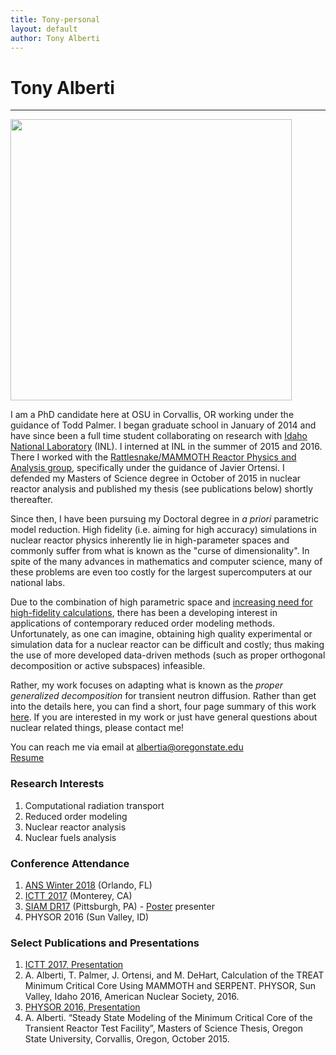 ```yaml
---
title: Tony-personal
layout: default
author: Tony Alberti
---
```

# Tony Alberti
--------------

<img src="{{ site.url }}users/albertia/images/NUC16.jpg" width="450">

I am a PhD candidate here at OSU in Corvallis, OR working under the guidance of Todd Palmer. I began graduate school in January of 2014 and have since been a full time student collaborating on research with [Idaho National Laboratory](https://www.inl.gov/) (INL). I interned at INL in the summer of 2015 and 2016. There I worked with the [Rattlesnake/MAMMOTH Reactor Physics and Analysis group](https://moose.inl.gov/mammoth/SitePages/Home.aspx), specifically under the guidance of Javier Ortensi. I defended my Masters of Science degree in October of 2015 in nuclear reactor analysis and published my thesis (see publications below) shortly thereafter.

Since then, I have been pursuing my Doctoral degree in *a priori* parametric model reduction. High fidelity (i.e. aiming for high accuracy) simulations in nuclear reactor physics inherently lie in high-parameter spaces and commonly suffer from what is known as the "curse of dimensionality". In spite of the many advances in mathematics and computer science, many of these problems are even too costly for the largest supercomputers at our national labs.

Due to the combination of high parametric space and [increasing need for high-fidelity calculations](https://energy.gov/ne/nuclear-reactor-technologies/advanced-modeling-simulation), there has been a developing interest in applications of contemporary reduced order modeling methods. Unfortunately, as one can imagine, obtaining high quality experimental or simulation data for a nuclear reactor can be difficult and costly; thus making the use of more developed data-driven methods (such as proper orthogonal decomposition or active subspaces) infeasible.

Rather, my work focuses on adapting what is known as the _proper generalized decomposition_ for transient neutron diffusion. Rather than get into the details here, you can find a short, four page summary of this work [here](./files/Alberti-ANS_Winter18.pdf). If you are interested in my work or just have general questions about nuclear related things, please contact me!

You can reach me via email at albertia@oregonstate.edu  
[Resume](./files/Alberti_Resume_Public.pdf)

### Research Interests
1. Computational radiation transport
2. Reduced order modeling
3. Nuclear reactor analysis
4. Nuclear fuels analysis

### Conference Attendance
1. [ANS Winter 2018](http://answinter.org/) (Orlando, FL)
2. [ICTT 2017](https://ictt-2017.llnl.gov/) (Monterey, CA)
3. [SIAM DR17](http://www.siam.org/meetings/dr17/) (Pittsburgh, PA) - [Poster](./files/SIAM_Poster) presenter
4. PHYSOR 2016 (Sun Valley, ID)

### Select Publications and Presentations
1. [ICTT 2017, Presentation](./files/ICTT2017-Alberti.pdf)
2. A. Alberti, T. Palmer, J. Ortensi, and M. DeHart, Calculation of the TREAT Minimum Critical Core Using MAMMOTH and SERPENT. PHYSOR, Sun Valley, Idaho 2016, American Nuclear Society, 2016.
3. [PHYSOR 2016, Presentation](./files/PHYSOR16_V01-alberti.pdf)
4. A. Alberti. “Steady State Modeling of the Minimum Critical Core of the Transient Reactor Test Facility”, Masters of Science Thesis, Oregon State University, Corvallis, Oregon, October 2015.
